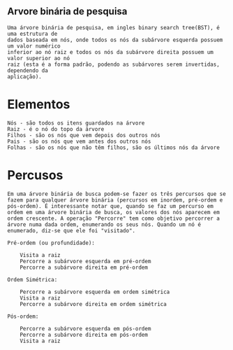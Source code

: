 ## Arvore binária de pesquisa
    Uma árvore binária de pesquisa, em ingles binary search tree(BST), é uma estrutura de
    dados baseada em nós, onde todos os nós da subárvore esquerda possuem um valor numérico
    inferior ao nó raiz e todos os nós da subárvore direita possuem um valor superior ao nó
    raiz (esta é a forma padrão, podendo as subárvores serem invertidas, dependendo da 
    aplicação).
 

# Elementos

    Nós - são todos os itens guardados na árvore
    Raiz - é o nó do topo da árvore
    Filhos - são os nós que vem depois dos outros nós
    Pais - são os nós que vem antes dos outros nós
    Folhas - são os nós que não têm filhos, são os últimos nós da árvore

# Percusos

    Em uma árvore binária de busca podem-se fazer os três percursos que se fazem para qualquer árvore binária (percursos em inordem, pré-ordem e pós-ordem). É interessante notar que, quando se faz um percurso em ordem em uma árvore binária de busca, os valores dos nós aparecem em ordem crescente. A operação "Percorre" tem como objetivo percorrer a árvore numa dada ordem, enumerando os seus nós. Quando um nó é enumerado, diz-se que ele foi "visitado".

    Pré-ordem (ou profundidade):

        Visita a raiz
        Percorre a subárvore esquerda em pré-ordem
        Percorre a subárvore direita em pré-ordem

    Ordem Simétrica:

        Percorre a subárvore esquerda em ordem simétrica
        Visita a raiz
        Percorre a subárvore direita em ordem simétrica

    Pós-ordem:

        Percorre a subárvore esquerda em pós-ordem
        Percorre a subárvore direita em pós-ordem
        Visita a raiz